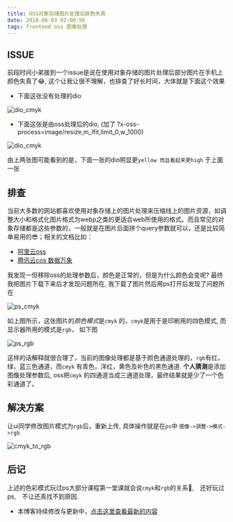 ```yaml
---
title: OSS对象存储图片处理后颜色失真
date: 2018-06-03 02:00:56
tags: frontend oss 图像处理
---
```



## ISSUE

前段时间小弟接到一个issue是说在使用对象存储的图片处理后部分图片在手机上颜色失真了😂, 这个让我让很不理解，也排查了好长时间，大体就是下面这个效果

* 下面这张没有处理的dio

![dio_cmyk](https://images.idf66.com/2019/06/04/c7524d0c-3ecd-4826-a88d-2a2cf772a0fb.jpg)

* 下面这张是由oss处理后的dio, (加了 ?x-oss-process=image/resize,m_lfit,limit_0,w_1000)

![dio_cmyk](https://images.idf66.com/2019/06/04/c7524d0c-3ecd-4826-a88d-2a2cf772a0fb.jpg?x-oss-process=image/resize,m_lfit,limit_0,w_1000)

由上两张图可能看到的是，下面一张的dio明显更`yellow 而且看起来更high` 于上面一张


## 排查

当前大多数的网站都喜欢使用对象存储上的图片处理来压缩线上的图片资源，如调整大小和格式化图片格式为webp之类的更适合web所使用的格式。而且常见的对象存储都是这些参数的，一般就是在图片后面拼个query参数就可以，还是比较简单易用的😎；相关的文档比如：

- [阿里云oss](https://help.aliyun.com/document_detail/44686.html)
- [腾讯云cos 数据万象](https://cloud.tencent.com/document/product/460/6929)

我发现一但移除oss的处理参数后，颜色是正常的，但是为什么颜色会变呢? 最终我把图片下载下来后才发现问题所在, 我下载了图片然后用ps打开后发现了问题所在

![ps_cmyk](https://aizigao-blog-1257747336.cos.ap-shanghai.myqcloud.com/2019-06-04_12-50.png)

如上图所示，这张图片的*颜色模式*是`cmyk` 的，`cmyk`是用于是印刷用的四色模式, 而显示器所用的模式是`rgb`， 如下图

![ps_rgb](https://aizigao-blog-1257747336.cos.ap-shanghai.myqcloud.com/2019-06-04_12-52.png)


这样的话解释就很合理了，当前的图像处理都是基于颜色通道处理的，`rgb`有红，绿，蓝三色通道，而`cmyk` 有青色，洋红，黄色及补色的黑色通道. **个人猜测**是添加图像处理参数后, oss把`cmyk` 的四通道当成三通道处理，最终结果就是少了一个色彩通道了。

## 解决方案

让ui同学修改图片模式为`rgb`后，重新上传, 具体操作就是在`ps`中 `图像->调整->模式->rgb`

![cmyk_to_rgb](https://aizigao-blog-1257747336.cos.ap-shanghai.myqcloud.com/2019-06-04-145511_5360x4096_scrot.png)

## 后记

上述的色彩模式玩过ps大部分课程第一堂课就会说`cmyk`和`rgb`的关系🤔,　还好玩过ps,　不让还真找不到原因.


- 本博客持续修改与更新中，[点击这里查看最新的内容](https://aizigao.xyz/2018/06/03/对象存储图片处理后图片颜色失真问题/)

